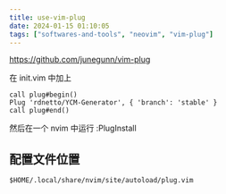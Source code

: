 ```yaml
---
title: use-vim-plug
date: 2024-01-15 01:10:05
tags: ["softwares-and-tools", "neovim", "vim-plug"]
---
```

https://github.com/junegunn/vim-plug

在 init.vim 中加上

```vim
call plug#begin()
Plug 'rdnetto/YCM-Generator', { 'branch': 'stable' }
call plug#end()
```

然后在一个 nvim 中运行 :PlugInstall

## 配置文件位置

`$HOME/.local/share/nvim/site/autoload/plug.vim`

